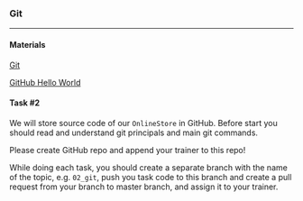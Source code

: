 ### Git

----
#### Materials

[Git](https://git-scm.com/doc)

[GitHub Hello World](https://guides.github.com/activities/hello-world/)


#### Task #2

We will store source code of our `OnlineStore` in GitHub. Before start you should read and understand 
git principals and main git commands.

Please create GitHub repo and append your trainer to this repo!

While doing each task, you should create a separate branch with the name of the topic, e.g. `02_git`, push you
 task code to this branch and create a pull request from your branch to master branch, and assign it to your trainer.  

